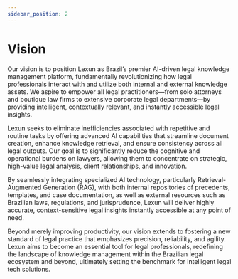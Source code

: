 ```yaml
---
sidebar_position: 2
---
```


# Vision

Our vision is to position Lexun as Brazil’s premier AI-driven legal knowledge management platform, fundamentally revolutionizing how legal professionals interact with and utilize both internal and external knowledge assets. We aspire to empower all legal practitioners—from solo attorneys and boutique law firms to extensive corporate legal departments—by providing intelligent, contextually relevant, and instantly accessible legal insights.

Lexun seeks to eliminate inefficiencies associated with repetitive and routine tasks by offering advanced AI capabilities that streamline document creation, enhance knowledge retrieval, and ensure consistency across all legal outputs. Our goal is to significantly reduce the cognitive and operational burdens on lawyers, allowing them to concentrate on strategic, high-value legal analysis, client relationships, and innovation.

By seamlessly integrating specialized AI technology, particularly Retrieval-Augmented Generation (RAG), with both internal repositories of precedents, templates, and case documentation, as well as external resources such as Brazilian laws, regulations, and jurisprudence, Lexun will deliver highly accurate, context-sensitive legal insights instantly accessible at any point of need.

Beyond merely improving productivity, our vision extends to fostering a new standard of legal practice that emphasizes precision, reliability, and agility. Lexun aims to become an essential tool for legal professionals, redefining the landscape of knowledge management within the Brazilian legal ecosystem and beyond, ultimately setting the benchmark for intelligent legal tech solutions.